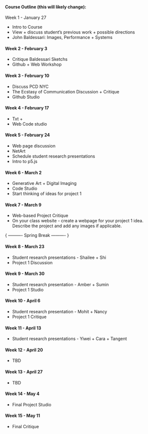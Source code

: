 #### Course Outline (this will likely change):
Week 1 - January 27
* Intro to Course
* View + discuss student’s previous work + possible directions
* John Baldessari: Images, Performance + Systems


#### Week 2 - February 3
* Critique Baldessari Sketchs
* Github + Web Workshop


#### Week 3 - February 10
* Discuss PCD NYC
* The Ecstasy of Communication Discussion + Critique
* Github Studio


#### Week 4 - February 17
* Txt + <image>
* Web Code studio


#### Week 5 - February 24
* Web page discussion
* NetArt
* Schedule student research presentations
* Intro to p5.js


#### Week 6 - March 2
* Generative Art + Digital Imaging
* Code Studio
* Start thinking of ideas for project 1

#### Week 7 - March 9
* Web-based Project Critique
* On your class website - create a webpage for your project 1 idea. Describe the project and add any images if applicable.


{ ———- Spring Break ———- }


#### Week 8 - March 23
* Student research presentations - Shailee + Shi
* Project 1 Discussion

#### Week 9 - March 30
* Student research presentation - Amber + Sumin
* Project 1 Studio

#### Week 10 - April 6
* Student research presentation  - Mohit +  Nancy
* Project 1 Critique

#### Week 11 - April 13
* Student research presentations - Yiwei + Cara +
Tangent

#### Week 12 - April 20
* TBD

#### Week 13 - April 27
* TBD

#### Week 14 - May 4
* Final Project Studio

#### Week 15 - May 11
* Final Critique
